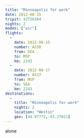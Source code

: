 ```yaml
---
title: "Minneapolis for work"
date: 2012-08-15
tripit: 43756384
nights: 2
modes: ["air"]
flights:
  -
    date: 2012-08-15
    number: AS38
    from: SEA
    to: MSP
    km: 2243
  -
    date: 2012-08-17
    number: AS37
    from: MSP
    to: SEA
    km: 2243
destinations:
  -
    title: "Minneapolis for work"
    nights: 2
    location: "Westin"
    geo: [44.97772,-93.27021]
---
```


alone
